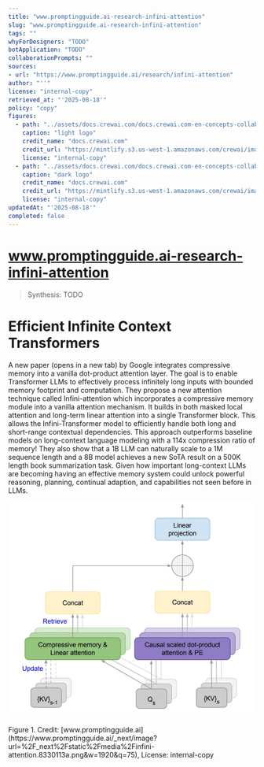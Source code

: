 ```yaml
---
title: "www.promptingguide.ai-research-infini-attention"
slug: "www.promptingguide.ai-research-infini-attention"
tags: ""
whyForDesigners: "TODO"
botApplication: "TODO"
collaborationPrompts: ""
sources:
- url: "https://www.promptingguide.ai/research/infini-attention"
author: "''"
license: "internal-copy"
retrieved_at: "'2025-08-18'"
policy: "copy"
figures:
  - path: "../assets/docs.crewai.com/docs.crewai.com-en-concepts-collaboration/71bc45159c09.webp"
    caption: "light logo"
    credit_name: "docs.crewai.com"
    credit_url: "https://mintlify.s3.us-west-1.amazonaws.com/crewai/images/crew_only_logo.png"
    license: "internal-copy"
  - path: "../assets/docs.crewai.com/docs.crewai.com-en-concepts-collaboration/71bc45159c09.webp"
    caption: "dark logo"
    credit_name: "docs.crewai.com"
    credit_url: "https://mintlify.s3.us-west-1.amazonaws.com/crewai/images/crew_only_logo.png"
    license: "internal-copy"
updatedAt: "'2025-08-18'"
completed: false
---
```


# www.promptingguide.ai-research-infini-attention

> Synthesis: TODO

# Efficient Infinite Context Transformers
A new paper (opens in a new tab) by Google integrates compressive memory into a vanilla dot-product attention layer.
The goal is to enable Transformer LLMs to effectively process infinitely long inputs with bounded memory footprint and computation.
They propose a new attention technique called Infini-attention which incorporates a compressive memory module into a vanilla attention mechanism.
It builds in both masked local attention and long-term linear attention into a single Transformer block. This allows the Infini-Transformer model to efficiently handle both long and short-range contextual dependencies.
This approach outperforms baseline models on long-context language modeling with a 114x compression ratio of memory!
They also show that a 1B LLM can naturally scale to a 1M sequence length and a 8B model achieves a new SoTA result on a 500K length book summarization task.
Given how important long-context LLMs are becoming having an effective memory system could unlock powerful reasoning, planning, continual adaption, and capabilities not seen before in LLMs.

!["Infini-Attention"](../assets/www.promptingguide.ai/www.promptingguide.ai-research-infini-attention/fc26951380ae.webp)
<figcaption>Figure 1. Credit: [www.promptingguide.ai](https://www.promptingguide.ai/_next/image?url=%2F_next%2Fstatic%2Fmedia%2Finfini-attention.8330113a.png&w=1920&q=75), License: internal-copy</figcaption>
